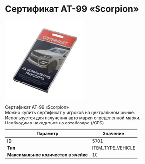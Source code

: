 # Сертификат AT-99 «Scorpion»

![Item Image](../img/5701.webp?raw=true)

Сертификат AT-99 «Scorpion»<br>Можно купить сертификат у игроков на центральном рынке.<br>Используется для получения авто марки определенной марки.<br>Необходимо находиться на автобазаре (/GPS)


| Параметр | Значение |
|----------|----------|
| **ID** | 5701 |
| **Тип** | ITEM_TYPE_VEHICLE |
| **Максимальное количество в ячейке** | 10 |

